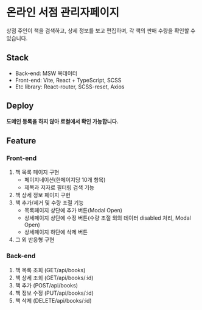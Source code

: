 # 온라인 서점 관리자페이지
상점 주인이 책을 검색하고, 상세 정보를 보고 편집하며, 각 책의 판매 수량을 확인할 수 있습니다.

## Stack
- Back-end: MSW 목데이터
- Front-end: Vite, React + TypeScript, SCSS
- Etc library: React-router, SCSS-reset, Axios

## Deploy
**도메인 등록을 하지 않아 로컬에서 확인 가능합니다.**

## Feature
### Front-end
1) 책 목록 페이지 구현
   - 페이지네이션(한페이지당 10개 항목)
   - 제목과 저자로 필터링 검색 기능
2) 책 상세 정보 페이지 구현
3) 책 추가/제거 및 수량 조절 기능
   - 목록페이지 상단에 추가 버튼(Modal Open)
   - 상세페이지 상단에 수정 버튼(수량 조절 외의 데이터 disabled 처리, Modal Open)
   - 상세페이지 하단에 삭제 버튼
4) 그 외 반응형 구현

### Back-end
1) 책 목록 조회 (GET/api/books)
2) 책 상세 조회 (GET/api/books/:id)
3) 책 추가 (POST/api/books)
4) 책 정보 수정 (PUT/api/books/:id)
5) 책 삭제 (DELETE/api/books/:id)
  
